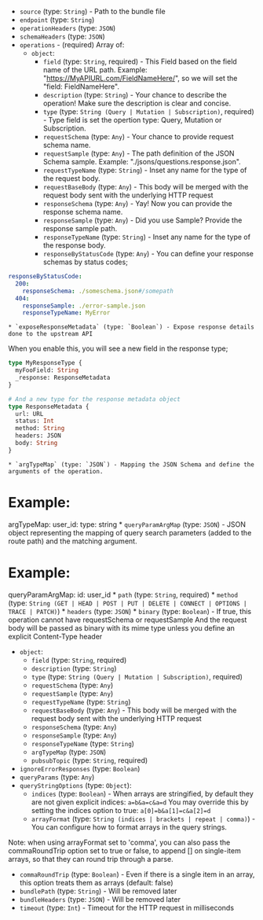 
* `source` (type: `String`) - Path to the bundle file
* `endpoint` (type: `String`)
* `operationHeaders` (type: `JSON`)
* `schemaHeaders` (type: `JSON`)
* `operations` -  (required) Array of: 
  * `object`: 
    * `field` (type: `String`, required) - This Field based on the field name of the URL path.
Example: "https://MyAPIURL.com/FieldNameHere/",
so we will set the "field: FieldNameHere".
    * `description` (type: `String`) - Your chance to describe the operation!
Make sure the description is clear and concise.
    * `type` (type: `String (Query | Mutation | Subscription)`, required) - Type field is set the opertion type: Query, Mutation or Subscription.
    * `requestSchema` (type: `Any`) - Your chance to provide request schema name.
    * `requestSample` (type: `Any`) - The path definition of the JSON Schema sample.
Example: "./jsons/questions.response.json".
    * `requestTypeName` (type: `String`) - Inset any name for the type of the request body.
    * `requestBaseBody` (type: `Any`) - This body will be merged with the request body sent with
the underlying HTTP request
    * `responseSchema` (type: `Any`) - Yay! Now you can provide the response schema name.
    * `responseSample` (type: `Any`) - Did you use Sample? Provide the response sample path.
    * `responseTypeName` (type: `String`) - Inset any name for the type of the response body.
    * `responseByStatusCode` (type: `Any`) - You can define your response schemas by status codes;
```yaml filename=".meshrc.yaml"
responseByStatusCode:
  200:
    responseSchema: ./someschema.json#/somepath
  404:
    responseSample: ./error-sample.json
    responseTypeName: MyError
```
    * `exposeResponseMetadata` (type: `Boolean`) - Expose response details done to the upstream API
When you enable this, you will see a new field in the response type;
```graphql
type MyResponseType {
  myFooField: String
  _response: ResponseMetadata
}

# And a new type for the response metadata object
type ResponseMetadata {
  url: URL
  status: Int
  method: String
  headers: JSON
  body: String
}
```
    * `argTypeMap` (type: `JSON`) - Mapping the JSON Schema and define the arguments of the operation.

# Example:
argTypeMap:
  user_id:
    type: string
    * `queryParamArgMap` (type: `JSON`) - JSON object representing the mapping of query search parameters (added to the route path) and the matching argument.

# Example:
queryParamArgMap:
  id: user_id
    * `path` (type: `String`, required)
    * `method` (type: `String (GET | HEAD | POST | PUT | DELETE | CONNECT | OPTIONS | TRACE | PATCH)`)
    * `headers` (type: `JSON`)
    * `binary` (type: `Boolean`) - If true, this operation cannot have requestSchema or requestSample
And the request body will be passed as binary with its mime type
unless you define an explicit Content-Type header
  * `object`: 
    * `field` (type: `String`, required)
    * `description` (type: `String`)
    * `type` (type: `String (Query | Mutation | Subscription)`, required)
    * `requestSchema` (type: `Any`)
    * `requestSample` (type: `Any`)
    * `requestTypeName` (type: `String`)
    * `requestBaseBody` (type: `Any`) - This body will be merged with the request body sent with
the underlying HTTP request
    * `responseSchema` (type: `Any`)
    * `responseSample` (type: `Any`)
    * `responseTypeName` (type: `String`)
    * `argTypeMap` (type: `JSON`)
    * `pubsubTopic` (type: `String`, required)
* `ignoreErrorResponses` (type: `Boolean`)
* `queryParams` (type: `Any`)
* `queryStringOptions` (type: `Object`): 
  * `indices` (type: `Boolean`) - When arrays are stringified, by default they are not given explicit indices:
`a=b&a=c&a=d`
You may override this by setting the indices option to true:
`a[0]=b&a[1]=c&a[2]=d`
  * `arrayFormat` (type: `String (indices | brackets | repeat | comma)`) - You can configure how to format arrays in the query strings.

Note: when using arrayFormat set to 'comma', you can also pass the commaRoundTrip option set to true or false, to append [] on single-item arrays, so that they can round trip through a parse.
  * `commaRoundTrip` (type: `Boolean`) - Even if there is a single item in an array, this option treats them as arrays
(default: false)
* `bundlePath` (type: `String`) - Will be removed later
* `bundleHeaders` (type: `JSON`) - Will be removed later
* `timeout` (type: `Int`) - Timeout for the HTTP request in milliseconds